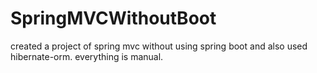# SpringMVCWithoutBoot
created a project of spring mvc without using spring boot and also used hibernate-orm. everything is manual.
